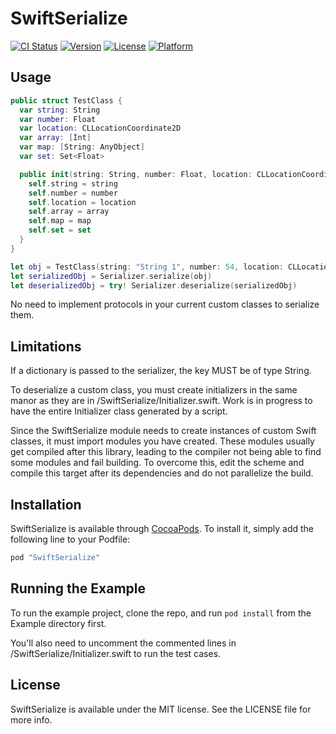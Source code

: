 # SwiftSerialize

[![CI Status](http://img.shields.io/travis/CKalnasy/SwiftSerialize.svg?style=flat)](https://travis-ci.org/CKalnasy/SwiftSerialize)
[![Version](https://img.shields.io/cocoapods/v/SwiftSerialize.svg?style=flat)](http://cocoapods.org/pods/SwiftSerialize)
[![License](https://img.shields.io/cocoapods/l/SwiftSerialize.svg?style=flat)](http://cocoapods.org/pods/SwiftSerialize)
[![Platform](https://img.shields.io/cocoapods/p/SwiftSerialize.svg?style=flat)](http://cocoapods.org/pods/SwiftSerialize)

## Usage

```Swift
public struct TestClass {
  var string: String
  var number: Float
  var location: CLLocationCoordinate2D
  var array: [Int]
  var map: [String: AnyObject]
  var set: Set<Float>

  public init(string: String, number: Float, location: CLLocationCoordinate2D, array: [Int], map: [String: AnyObject], set: Set<Float>) {
    self.string = string
    self.number = number
    self.location = location
    self.array = array
    self.map = map
    self.set = set
  }
}

let obj = TestClass(string: "String 1", number: 54, location: CLLocationCoordinate2DMake(39, 49), array: [1, 2, 3], map: ["key1" : ["key2": 43]], set: Set([1.4, 1, 3.6, 66.6]))
let serializedObj = Serializer.serialize(obj)
let deserializedObj = try! Serializer.deserialize(serializedObj)
```

No need to implement protocols in your current custom classes to serialize them.

## Limitations

If a dictionary is passed to the serializer, the key MUST be of type String.

To deserialize a custom class, you must create initializers in the same manor as they are in /SwiftSerialize/Initializer.swift.
Work is in progress to have the entire Initializer class generated by a script.

Since the SwiftSerialize module needs to create instances of custom Swift classes, it must import modules you have created. These modules usually get compiled after this library, leading to the compiler not being able to find some modules and fail building. To overcome this, edit the scheme and compile this target after its dependencies and do not parallelize the build.

## Installation

SwiftSerialize is available through [CocoaPods](http://cocoapods.org). To install
it, simply add the following line to your Podfile:

```ruby
pod "SwiftSerialize"
```

## Running the Example

To run the example project, clone the repo, and run `pod install` from the Example directory first.

You'll also need to uncomment the commented lines in /SwiftSerialize/Initializer.swift to run the test cases.

## License

SwiftSerialize is available under the MIT license. See the LICENSE file for more info.
